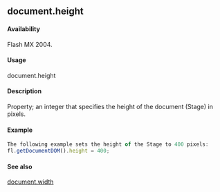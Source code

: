 ## document.height

#### Availability

Flash MX 2004.

#### Usage

document.height

#### Description

Property; an integer that specifies the height of the document (Stage) in pixels.

#### Example

```javascript
The following example sets the height of the Stage to 400 pixels:
fl.getDocumentDOM().height = 400;

```
#### See also

[document.width](#!wielmic/developers-animatesdk-docs/test/Document_object/docu6182.md)
